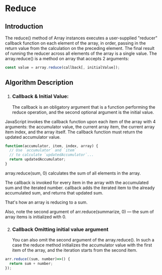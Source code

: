 # Reduce

## Introduction

The reduce() method of Array instances executes a user-supplied "reducer" callback function on each element of the array, in order, passing in the return value from the calculation on the preceding element. The final result of running the reducer across all elements of the array is a single value.
The array.reduce() is a method on array that accepts 2 arguments:
```js
const value = array.reduce(callback[, initialValue]);
```
## Algorithm Description

1. ### Callback & Initial Value:
   The callback is an obligatory argument that is a function performing the reduce operation, and the second optional argument is the initial value.

JavaScript invokes the callback function upon each item of the array with 4 arguments: the accumulator value, the current array item, the current array item index, and the array itself. The callback function must return the updated accumulator value.

```js
function(accumulator, item, index, array) {
  // Use `accumulator` and `item` 
  // to calculate `updatedAccumulator`...
  return updatedAccumulator;
}
```

array.reduce(sum, 0) calculates the sum of all elements in the array.

The callback is invoked for every item in the array with the accumulated sum and the iterated number. callback adds the iterated item to the already accumulated sum, and returns that updated sum.

That's how an array is reducing to a sum.

Also, note the second argument of arr.reduce(summarize, 0) — the sum of array items is initialized with 0.


2. ### Callback Omitting initial value argument
    You can also omit the second argument of the array.reduce(). In such a case the reduce method initializes the accumulator value with the first item of the array, and the iteration starts from the second item.

```js
arr.reduce((sum, number)=>() {
  return sum + number;
});
```

